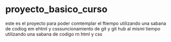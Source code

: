 # proyecto_basico_curso
este es el proyecto para poder comtemplar el ftiempo utilizando una sabana de codiog em ehtml y csssuncionamiento de git y git hub al mismi tiempo utilizando una sabana de codigo rn html y css
